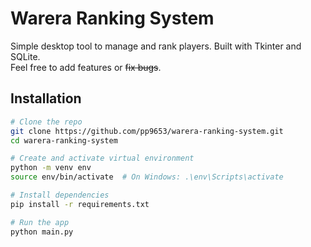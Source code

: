 # Warera Ranking System

Simple desktop tool to manage and rank players. Built with Tkinter and SQLite.  
Feel free to add features or ~~fix bugs~~.

## Installation

```bash
# Clone the repo
git clone https://github.com/pp9653/warera-ranking-system.git
cd warera-ranking-system

# Create and activate virtual environment
python -m venv env
source env/bin/activate  # On Windows: .\env\Scripts\activate

# Install dependencies
pip install -r requirements.txt

# Run the app
python main.py
```

